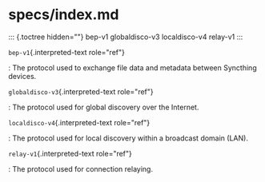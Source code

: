 # specs/index.md

::: {.toctree hidden=""} bep-v1 globaldisco-v3 localdisco-v4 relay-v1 :::

`bep-v1`{.interpreted-text role="ref"}

: The protocol used to exchange file data and metadata between Syncthing devices.

`globaldisco-v3`{.interpreted-text role="ref"}

: The protocol used for global discovery over the Internet.

`localdisco-v4`{.interpreted-text role="ref"}

: The protocol used for local discovery within a broadcast domain \(LAN\).

`relay-v1`{.interpreted-text role="ref"}

: The protocol used for connection relaying.

